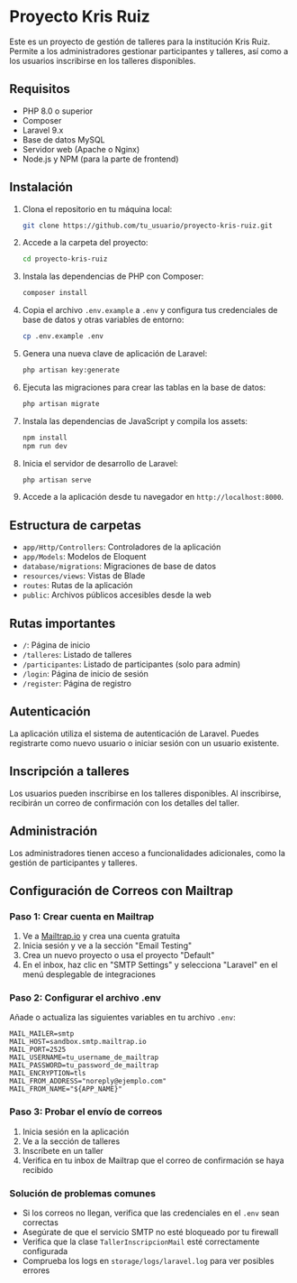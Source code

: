 # Proyecto Kris Ruiz

Este es un proyecto de gestión de talleres para la institución Kris Ruiz. Permite a los administradores gestionar participantes y talleres, así como a los usuarios inscribirse en los talleres disponibles.

## Requisitos

- PHP 8.0 o superior
- Composer
- Laravel 9.x
- Base de datos MySQL
- Servidor web (Apache o Nginx)
- Node.js y NPM (para la parte de frontend)

## Instalación

1. Clona el repositorio en tu máquina local:
   ```bash
   git clone https://github.com/tu_usuario/proyecto-kris-ruiz.git
   ```

2. Accede a la carpeta del proyecto:
   ```bash
   cd proyecto-kris-ruiz
   ```

3. Instala las dependencias de PHP con Composer:
   ```bash
   composer install
   ```

4. Copia el archivo `.env.example` a `.env` y configura tus credenciales de base de datos y otras variables de entorno:
   ```bash
   cp .env.example .env
   ```

5. Genera una nueva clave de aplicación de Laravel:
   ```bash
   php artisan key:generate
   ```

6. Ejecuta las migraciones para crear las tablas en la base de datos:
   ```bash
   php artisan migrate
   ```

7. Instala las dependencias de JavaScript y compila los assets:
   ```bash
   npm install
   npm run dev
   ```

8. Inicia el servidor de desarrollo de Laravel:
   ```bash
   php artisan serve
   ```

9. Accede a la aplicación desde tu navegador en `http://localhost:8000`.

## Estructura de carpetas

- `app/Http/Controllers`: Controladores de la aplicación
- `app/Models`: Modelos de Eloquent
- `database/migrations`: Migraciones de base de datos
- `resources/views`: Vistas de Blade
- `routes`: Rutas de la aplicación
- `public`: Archivos públicos accesibles desde la web

## Rutas importantes

- `/`: Página de inicio
- `/talleres`: Listado de talleres
- `/participantes`: Listado de participantes (solo para admin)
- `/login`: Página de inicio de sesión
- `/register`: Página de registro

## Autenticación

La aplicación utiliza el sistema de autenticación de Laravel. Puedes registrarte como nuevo usuario o iniciar sesión con un usuario existente.

## Inscripción a talleres

Los usuarios pueden inscribirse en los talleres disponibles. Al inscribirse, recibirán un correo de confirmación con los detalles del taller.

## Administración

Los administradores tienen acceso a funcionalidades adicionales, como la gestión de participantes y talleres.

## Configuración de Correos con Mailtrap

### Paso 1: Crear cuenta en Mailtrap
1. Ve a [Mailtrap.io](https://mailtrap.io) y crea una cuenta gratuita
2. Inicia sesión y ve a la sección "Email Testing"
3. Crea un nuevo proyecto o usa el proyecto "Default"
4. En el inbox, haz clic en "SMTP Settings" y selecciona "Laravel" en el menú desplegable de integraciones

### Paso 2: Configurar el archivo .env
Añade o actualiza las siguientes variables en tu archivo `.env`:

```env
MAIL_MAILER=smtp
MAIL_HOST=sandbox.smtp.mailtrap.io
MAIL_PORT=2525
MAIL_USERNAME=tu_username_de_mailtrap
MAIL_PASSWORD=tu_password_de_mailtrap
MAIL_ENCRYPTION=tls
MAIL_FROM_ADDRESS="noreply@ejemplo.com"
MAIL_FROM_NAME="${APP_NAME}"
```

### Paso 3: Probar el envío de correos
1. Inicia sesión en la aplicación
2. Ve a la sección de talleres
3. Inscríbete en un taller
4. Verifica en tu inbox de Mailtrap que el correo de confirmación se haya recibido

### Solución de problemas comunes
- Si los correos no llegan, verifica que las credenciales en el `.env` sean correctas
- Asegúrate de que el servicio SMTP no esté bloqueado por tu firewall
- Verifica que la clase `TallerInscripcionMail` esté correctamente configurada
- Comprueba los logs en `storage/logs/laravel.log` para ver posibles errores